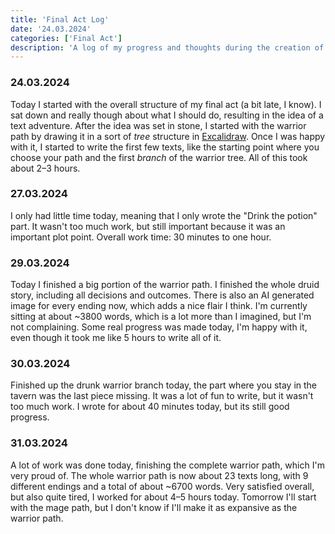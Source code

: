 ```yaml
---
title: 'Final Act Log'
date: '24.03.2024'
categories: ['Final Act']
description: 'A log of my progress and thoughts during the creation of my final act.'
---
```


### 24.03.2024
Today I started with the overall structure of my final act (a bit late, I know). I sat down and 
really though about what I should do, resulting in the idea of a text adventure. After the idea was
set in stone, I started with the warrior path by drawing it in a sort of _tree_ structure in 
[Excalidraw](https://excalidraw.com/). Once I was happy with it, I started to write the first few
texts, like the starting point where you choose your path and the first _branch_ of the warrior
tree. All of this took about 2–3 hours.

### 27.03.2024
I only had little time today, meaning that I only wrote the "Drink the potion" part. It wasn't too
much work, but still important because it was an important plot point. Overall work time: 30 minutes
to one hour.

### 29.03.2024
Today I finished a big portion of the warrior path. I finished the whole druid story, including all
decisions and outcomes. There is also an AI generated image for every ending now, which adds a nice
flair I think. I'm currently sitting at about ~3800 words, which is a lot more than I imagined, but
I'm not complaining. Some real progress was made today, I'm happy with it, even though it took me
like 5 hours to write all of it.

### 30.03.2024
Finished up the drunk warrior branch today, the part where you stay in the tavern was the last 
piece missing. It was a lot of fun to write, but it wasn't too much work. I wrote for about 40 
minutes today, but its still good progress.

### 31.03.2024
A lot of work was done today, finishing the complete warrior path, which I'm very proud of. The
whole warrior path is now about 23 texts long, with 9 different endings and a total of about ~6700
words. Very satisfied overall, but also quite tired, I worked for about 4–5 hours today. Tomorrow
I'll start with the mage path, but I don't know if I'll make it as expansive as the warrior path.

